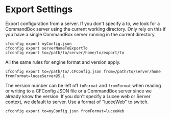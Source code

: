 # Export Settings

Export configuration from a server. If you don't specify a to, we look for a CommandBox server using the current working directory. Only rely on this if you have a single CommandBox server running in the current directory.

```text
cfconfig export myConfig.json
cfconfig export serverNameToExportTo
cfconfig export to=/path/to/server/home/to/export/to
```

All the same rules for engine format and version apply.

```text
cfconfig export to=/path/to/.CFConfig.json from=/path/to/server/home fromFormat=luceeServer@5.1
```

The version number can be left off `toFormat` and `fromFormat` when reading or writing to a CFConfig JSON file or a CommandBox server since we already know the version. If you don't specify a Lucee web or Server context, we default to server. Use a format of "luceeWeb" to switch.

```text
cfconfig export to=myConfig.json fromFormat=luceeWeb
```

